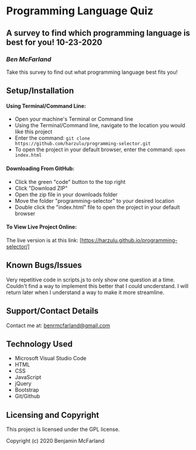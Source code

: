 # Programming Language Quiz

## A survey to find which programming language is best for you! 10-23-2020

### _Ben McFarland_

Take this survey to find out what programming language best fits you!

## Setup/Installation

#### Using Terminal/Command Line:
* Open your machine's Terminal or Command line
* Using the Terminal/Command line, navigate to the location you would like this project
* Enter the command: `git clone https://github.com/harzulu/programming-selector.git`
* To open the project in your default browser, enter the command: `open index.html`

#### Downloading From GitHub:
* Click the green "code" button to the top right
* Click "Download ZIP"
* Open the zip file in your downloads folder
* Move the folder "programming-selector" to your desired location
* Double click the "index.html" file to open the project in your default browser

#### To View Live Project Online:
The live version is at this link:
[https://harzulu.github.io/programming-selector/]

## Known Bugs/Issues

Very repetitive code in scripts.js to only show one question at a time. Couldn't find a way to implement this better that I could uncderstand. I will return later when I understand a way to make it more streamline.

## Support/Contact Details

Contact me at:
benrmcfarland@gmail.com

## Technology Used

* Microsoft Visual Studio Code
* HTML
* CSS
* JavaScript
* jQuery
* Bootstrap
* Git/Github

## Licensing and Copyright

This project is licensed under the GPL license.

Copyright (c) 2020 Benjamin McFarland